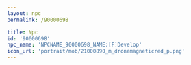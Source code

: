 ```yaml
---
layout: npc
permalink: /90000698

title: Npc
id: '90000698'
npc_name: 'NPCNAME_90000698_NAME:[F]Develop'
icon_url: 'portrait/mob/21000890_m_dronemagneticred_p.png'
---
```

